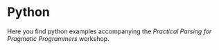 # Python
Here you find python examples accompanying the _Practical Parsing for Pragmatic Programmers_ workshop.